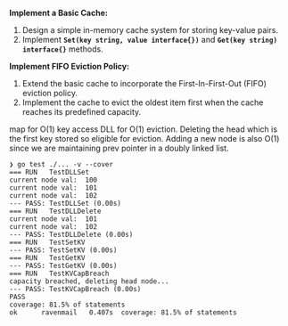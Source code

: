 **Implement a Basic Cache:**

1. Design a simple in-memory cache system for storing key-value pairs.
2. Implement **`Set(key string, value interface{})`** and **`Get(key string) interface{}`** methods.

**Implement FIFO Eviction Policy:**

1. Extend the basic cache to incorporate the First-In-First-Out (FIFO) eviction policy.
2. Implement the cache to evict the oldest item first when the cache reaches its predefined capacity.

map for O(1) key access
DLL for O(1) eviction. Deleting the head which is the first key stored so eligible for eviction.
Adding a new node is also O(1) since we are maintaining prev pointer in a doubly linked list.

```
❯ go test ./... -v --cover
=== RUN   TestDLLSet
current node val:  100
current node val:  101
current node val:  102
--- PASS: TestDLLSet (0.00s)
=== RUN   TestDLLDelete
current node val:  101
current node val:  102
--- PASS: TestDLLDelete (0.00s)
=== RUN   TestSetKV
--- PASS: TestSetKV (0.00s)
=== RUN   TestGetKV
--- PASS: TestGetKV (0.00s)
=== RUN   TestKVCapBreach
capacity breached, deleting head node...
--- PASS: TestKVCapBreach (0.00s)
PASS
coverage: 81.5% of statements
ok  	ravenmail	0.407s	coverage: 81.5% of statements
```